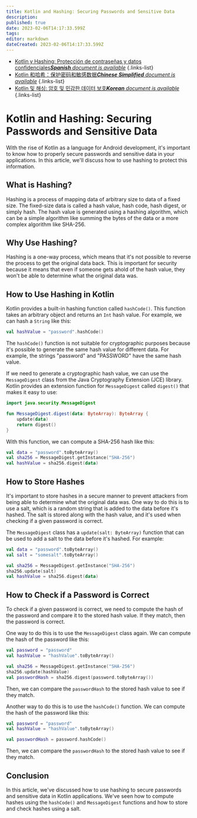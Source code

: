 ```yaml
---
title: Kotlin and Hashing: Securing Passwords and Sensitive Data
description: 
published: true
date: 2023-02-06T14:17:33.599Z
tags: 
editor: markdown
dateCreated: 2023-02-06T14:17:33.599Z
---
```


- [Kotlin y Hashing: Protección de contraseñas y datos confidenciales***Spanish** document is available*](/es/Knowledge-base/Kotlin/kotlin-and-hashing-securing-passwords-and-sensitive-data)
{.links-list}
- [Kotlin 和哈希：保护密码和敏感数据***Chinese Simplified** document is available*](/zh/Knowledge-base/Kotlin/kotlin-and-hashing-securing-passwords-and-sensitive-data)
{.links-list}
- [Kotlin 및 해싱: 암호 및 민감한 데이터 보호***Korean** document is available*](/ko/Knowledge-base/Kotlin/kotlin-and-hashing-securing-passwords-and-sensitive-data)
{.links-list}


# Kotlin and Hashing: Securing Passwords and Sensitive Data

With the rise of Kotlin as a language for Android development, it's important to know how to properly secure passwords and sensitive data in your applications. In this article, we'll discuss how to use hashing to protect this information.

## What is Hashing?

Hashing is a process of mapping data of arbitrary size to data of a fixed size. The fixed-size data is called a hash value, hash code, hash digest, or simply hash. The hash value is generated using a hashing algorithm, which can be a simple algorithm like summing the bytes of the data or a more complex algorithm like SHA-256.

## Why Use Hashing?

Hashing is a one-way process, which means that it's not possible to reverse the process to get the original data back. This is important for security because it means that even if someone gets ahold of the hash value, they won't be able to determine what the original data was.

## How to Use Hashing in Kotlin

Kotlin provides a built-in hashing function called `hashCode()`. This function takes an arbitrary object and returns an `Int` hash value. For example, we can hash a `String` like this:

```kotlin
val hashValue = "password".hashCode()
```

The `hashCode()` function is not suitable for cryptographic purposes because it's possible to generate the same hash value for different data. For example, the strings "password" and "PASSWORD" have the same hash value.

If we need to generate a cryptographic hash value, we can use the `MessageDigest` class from the Java Cryptography Extension (JCE) library. Kotlin provides an extension function for `MessageDigest` called `digest()` that makes it easy to use:

```kotlin
import java.security.MessageDigest

fun MessageDigest.digest(data: ByteArray): ByteArray {
    update(data)
    return digest()
}
```

With this function, we can compute a SHA-256 hash like this:

```kotlin
val data = "password".toByteArray()
val sha256 = MessageDigest.getInstance("SHA-256")
val hashValue = sha256.digest(data)
```

## How to Store Hashes

It's important to store hashes in a secure manner to prevent attackers from being able to determine what the original data was. One way to do this is to use a salt, which is a random string that is added to the data before it's hashed. The salt is stored along with the hash value, and it's used when checking if a given password is correct.

The `MessageDigest` class has a `update(salt: ByteArray)` function that can be used to add a salt to the data before it's hashed. For example:

```kotlin
val data = "password".toByteArray()
val salt = "somesalt".toByteArray()

val sha256 = MessageDigest.getInstance("SHA-256")
sha256.update(salt)
val hashValue = sha256.digest(data)
```

## How to Check if a Password is Correct

To check if a given password is correct, we need to compute the hash of the password and compare it to the stored hash value. If they match, then the password is correct.

One way to do this is to use the `MessageDigest` class again. We can compute the hash of the password like this:

```kotlin
val password = "password"
val hashValue = "hashValue".toByteArray()

val sha256 = MessageDigest.getInstance("SHA-256")
sha256.update(hashValue)
val passwordHash = sha256.digest(password.toByteArray())
```

Then, we can compare the `passwordHash` to the stored hash value to see if they match.

Another way to do this is to use the `hashCode()` function. We can compute the hash of the password like this:

```kotlin
val password = "password"
val hashValue = "hashValue".toByteArray()

val passwordHash = password.hashCode()
```

Then, we can compare the `passwordHash` to the stored hash value to see if they match.

## Conclusion

In this article, we've discussed how to use hashing to secure passwords and sensitive data in Kotlin applications. We've seen how to compute hashes using the `hashCode()` and `MessageDigest` functions and how to store and check hashes using a salt.
